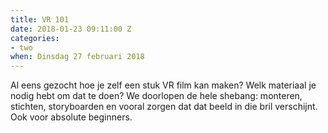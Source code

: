 ```yaml
---
title: VR 101
date: 2018-01-23 09:11:00 Z
categories:
- two
when: Dinsdag 27 februari 2018
---
```


Al eens gezocht hoe je zelf een stuk VR film kan maken? Welk materiaal je nodig hebt om dat te doen?
We doorlopen de hele shebang: monteren, stichten, storyboarden en vooral zorgen dat dat beeld in die bril verschijnt. Ook voor absolute beginners.
